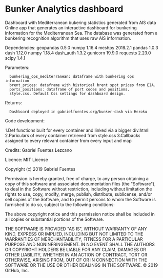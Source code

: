 # Bunker Analytics dashboard
Dashboard with Mediterranean bukering statistics generated from AIS data
Online app that generates an interactive dashboard for bunkering information for the Mediterranean Sea. 
The database was generated from a bunkering recognition algorithm that uses raw AIS information.

Dependencies: 
      geopandas 0.5.0
      numpy 1.16.4
      meshpy 2018.2.1
      pandas 1.0.3
      dash 1.12.0
      numpy 1.18.4
      dash_auth 1.3.2
      gunicorn 19.9.0
      requests 2.23.0
      scipy 1.4.1

Parameters: 

      bunkering_ops_mediterranean: dataframe with bunkering ops information
      brent_prices: dataframe with historical brent spot prices from EIA.
      ports_positions: dataframe of port codes and positions.
      style.css. Default Css settings for dashboard design.

Returns: 

      Dashboard deployed in gabrielfuentes.org/bunker-dash via Heroku
        
Code development:
  
  1.Def functions built for every container and linked via a bigger div.html
  2.Pariculars of every container retrieved from style.css
  3.Callbacks assigned to every relevant container from every input and map
  
Credits: Gabriel Fuentes Lezcano

Licence: MIT License

Copyright (c) 2019 Gabriel Fuentes

Permission is hereby granted, free of charge, to any person obtaining a copy
of this software and associated documentation files (the "Software"), to deal
in the Software without restriction, including without limitation the rights
to use, copy, modify, merge, publish, distribute, sublicense, and/or sell
copies of the Software, and to permit persons to whom the Software is
furnished to do so, subject to the following conditions:

The above copyright notice and this permission notice shall be included in all
copies or substantial portions of the Software.

THE SOFTWARE IS PROVIDED "AS IS", WITHOUT WARRANTY OF ANY KIND, EXPRESS OR
IMPLIED, INCLUDING BUT NOT LIMITED TO THE WARRANTIES OF MERCHANTABILITY,
FITNESS FOR A PARTICULAR PURPOSE AND NONINFRINGEMENT. IN NO EVENT SHALL THE
AUTHORS OR COPYRIGHT HOLDERS BE LIABLE FOR ANY CLAIM, DAMAGES OR OTHER
LIABILITY, WHETHER IN AN ACTION OF CONTRACT, TORT OR OTHERWISE, ARISING FROM,
OUT OF OR IN CONNECTION WITH THE SOFTWARE OR THE USE OR OTHER DEALINGS IN THE
SOFTWARE.
© 2019 GitHub, Inc.
